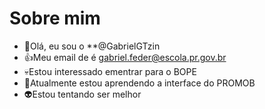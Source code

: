 # Sobre mim
- 👋Olá, eu sou o **@GabrielGTzin
- 👍Meu email de é gabriel.feder@escola.pr.gov.br
- 💀Estou interessado ementrar para o BOPE
- 📓Atualmente estou aprendendo a interface do PROMOB
- 👽Estou tentando ser melhor
